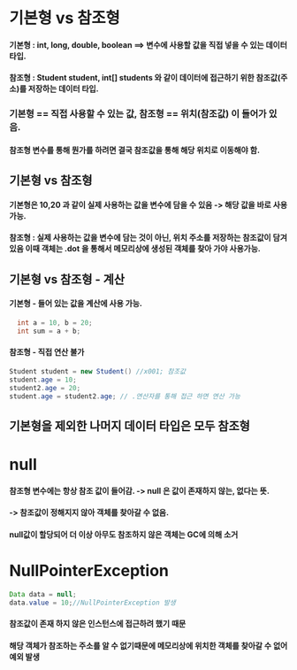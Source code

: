 # 기본형 vs 참조형 
#### 기본형 : int, long, double, boolean  ==> 변수에 사용할 값을 직접 넣을 수 있는 데이터 타입.
#### 참조형 : Student student, int[] students 와 같이 데이터에 접근하기 위한 참조값(주소)를 저장하는 데이터 타입.

### 기본형 == 직접 사용할 수 있는 값,  참조형 == 위치(참조값) 이 들어가 있음. 
#### 참조형 변수를 통해 뭔가를 하려면 결국 참조값을 통해 해당 위치로 이동해야 함.

## 기본형 vs 참조형
#### 기본형은 10,20 과 같이 실제 사용하는 값을 변수에 담을 수 있음 -> 해당 값을 바로 사용가능.
#### 참조형 : 실제 사용하는 값을 변수에 담는 것이 아닌, 위치 주소를 저장하는 참조값이 담겨 있음 이때 객체는 .dot 을 통해서 메모리상에 생성된 객체를 찾아 가야 사용가능.


## 기본형 vs 참조형 - 계산
#### 기본형 - 들어 있는 값을 계산에 사용 가능.


```java
  int a = 10, b = 20;
  int sum = a + b;
```
#### 참조형 - 직접 연산 불가
```java
Student student = new Student() //x001; 참조값
student.age = 10;
student2.age = 20;
student.age = student2.age; // .연산자를 통해 접근 하면 연산 가능
```
## 기본형을 제외한 나머지 데이터 타입은 모두 참조형

# null
#### 참조형 변수에는 항상 참조 값이 들어감. -> null 은 값이 존재하지 않는, 없다는 뜻.
#### -> 참조값이 정해지지 않아 객체를 찾아갈 수 없음.

#### null값이 할당되어 더 이상 아무도 참조하지 않은 객체는 GC에 의해 소거

# NullPointerException

```java
Data data = null;
data.value = 10;//NullPointerException 발생
```
#### 참조값이 존재 하지 않은 인스턴스에 접근하려 했기 때문
#### 해당 객체가 참조하는 주소를 알 수 없기때문에 메모리상에 위치한 객체를 찾아갈 수 없어 예외 발생




